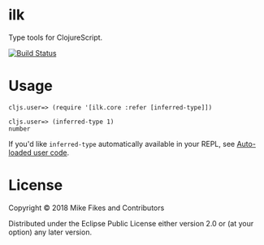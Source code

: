 # ilk

Type tools for ClojureScript.

[![Build Status](https://travis-ci.org/mfikes/ilk.svg?branch=master)](https://travis-ci.org/mfikes/ilk)

# Usage

```
cljs.user=> (require '[ilk.core :refer [inferred-type]])

cljs.user=> (inferred-type 1)
number
```

If you'd like `inferred-type` automatically available in your REPL, see [Auto-loaded user code](https://clojurescript.org/reference/repl#auto-loaded-user-code).

# License

Copyright © 2018 Mike Fikes and Contributors

Distributed under the Eclipse Public License either version 2.0 or (at your option) any later version.
